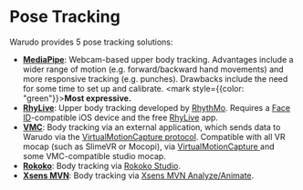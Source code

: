 # Pose Tracking

Warudo provides 5 pose tracking solutions:

* [**MediaPipe**](mediapipe.md): Webcam-based upper body tracking. Advantages include a wider range of motion (e.g. forward/backward hand movements) and more responsive tracking (e.g. punches). Drawbacks include the need for some time to set up and calibrate. <mark style={{color: "green"}}>**Most expressive.**</mark>
* [**RhyLive**](rhylive.md): Upper body tracking developed by [RhythMo](https://rhythmo.cn/). Requires a [Face ID](https://support.apple.com/en-us/HT208109)-compatible iOS device and the free [RhyLive](https://apps.apple.com/us/app/rhylive/) app.
* [**VMC**](vmc.md): Body tracking via an external application, which sends data to Warudo via the [VirtualMotionCapture protocol](https://protocol.vmc.info/english). Compatible with all VR mocap (such as SlimeVR or Mocopi), via [VirtualMotionCapture ](https://vmc.info/)and some VMC-compatible studio mocap.
* [**Rokoko**](rokoko.md): Body tracking via [Rokoko Studio](https://www.rokoko.com/products/studio).
* [**Xsens MVN**](xsens-mvn.md): Body tracking via [Xsens MVN Analyze/Animate](https://base.xsens.com/s/motion-capture-mvn-software?language=en\_US).

